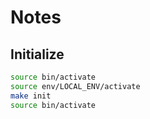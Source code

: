 # Notes

## Initialize

```bash
source bin/activate
source env/LOCAL_ENV/activate
make init
source bin/activate
```

